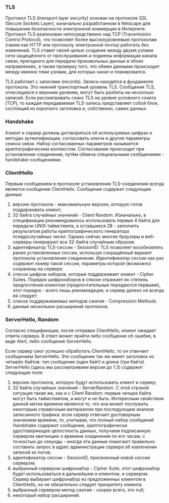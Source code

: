 ### TLS
Протокол TLS (transport layer security) основан на протоколе SSL (Secure Sockets Layer), изначально разработанном в Netscape для повышения безопасности электронной коммерции в Интернете. Протокол TLS реализован непосредственно над TCP (Transmission Control Protocol), что позволяет более высокоуровневым протоколам (таким как HTTP или протоколу электронной почты) работать без изменений. TLS ставит своей целью создание между двумя узлами сети защищённого от прослушивания и подмены информации канала связи, пригодного для передачи произвольных данных в обоих направлениях, а также проверку того, что обмен данными происходит между именно теми узлами, для которых канал и планировался.

TLS работает с записями (records). Записи находятся в фундаменте протокола. Это нижний транспортный уровень TLS. Сообщения TLS, относящиеся к верхним уровням, могут быть разбиты на несколько записей. Если рассматривать сеанс TLS на уровне условного сокета (TCP), то каждая передаваемая TLS-запись представляет собой блок, состоящий из короткого заголовка и, собственно, самих данных.

### Handshake
Клиент и сервер должны договориться об используемых шифрах и методах аутентификации, согласовать ключи и другие параметры сеанса связи. Набор согласованных параметров называется криптографическим контекстом. Согласование происходит при установлении соединения, путём обмена специальными сообщениями - handshake-сообщениями.

### ClientHello
Первым сообщением в протоколе установления TLS-соединения всегда является сообщение ClientHello. Сообщение содержит следующие данные:
1. версию протокола - максимальную версию, которую готов поддерживать клиент;
2. 32 байта случайных значений - Client Random. Изначально, в спецификации рекомендовалось использовать первые 4 байта для передачи UNIX-таймстемпа, а оставшиеся 28 - заполнять результатом работы криптографического генератора псевдослучайных чисел. Однако сейчас многие браузеры и веб-серверы генерируют все 32-байта случайным образом.
3. идентификатор TLS-сессии - SessionID: TLS позволяет возобновлять ранее установленные сессии, используя сокращённый вариант протокола установления соединения. Идентификатор сессии как раз содержит номер такой сессии, параметры которой (возможно) сохранены на сервере.
4. список шифров наборов, которые поддерживает клиент - Cipher Suites. Порядок шифронаборов в списке отражает их степень предпочтения клиентом (предпочтительные передаются первыми), этот порядок - всего лишь рекомендация, и сервер далеко не всегда ей следует;
5. список поддерживаемых методов сжатия - Compression Methods.
6. данные нескольких расширений протокола.

### ServerHello, Random
Согласно спецификации, после отправки ClientHello, клиент ожидает ответа сервера. В ответ может прийти либо сообщение об ошибке, в виде Alert, либо сообщение ServerHello.

Если сервер смог успешно обработать ClientHello, то он отвечает сообщением ServerHello. Это сообщение так же имеет заголовок из четырёх байтов: тип сообщения (один байт) и длина (три байта). ServerHello (здесь мы рассматриваем версии до 1.3) содержит следующие поля:
1) версию протокола, которую будут использовать клиент и сервер;
2) 32 байта случайных значений - ServerRandom. С этой строкой ситуация такая же, как и с Client Random: первые четыре байта могут быть таймстемпом, а могут и не быть. Интересным свойством данной метки времени является то, что она может послужить некоторым справочным материалом при последующем анализе записанного трафика: если сервер отвечает достоверным значением времени, то, учитывая, что полный набор сообщений Handshake содержит сообщение, криптографически удостоверяющее целостность данных, получаем подписанную сервером квитанцию о времени соединения по его часам, с точностью до секунды - иногда эти данные помогают правильно составить запрос в адрес администрации сервера об извлечении записей из логов;
3) идентификатор сессии - SessionID, присвоенный новой сессии сервером;
4) выбранный сервером шифронабор - Cipher Suite, этот шифронабор будет использоваться в дальнейшем и клиентом, и сервером. Сервер выбирает шифронабор из предложенных клиентом в ClientHello, но не обязательно следует приоритету клиента.
5) выбранный сервером метод сжатия - скорее всего, это null;
6) некоторый набор расширений.

